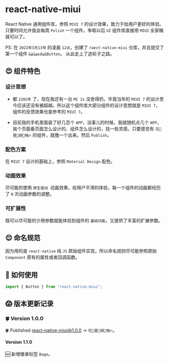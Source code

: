 # react-native-miui

React Native 通用组件库，参照 `MIUI 7` 的设计效果，致力于给用户更好的体验。只要时间允许我会每周 `Pulish` 一个组件。争取以后 `UI` 组件库直接用 `MIUI` 全家桶就可以了。

PS: 在 `2022年3月13号` 的凌晨 `12点`，创建了 `raect-native-miui` 仓库，并且提交了第一个组件 ~~`Colorful`~~`Button`。
从此走上了造轮子之路。

## 😍 组件特色

### 设计思想

- 都 `2202年` 了，现在我还有一台 `MI 2s` 没舍得扔，毕竟当年的 `MIUI 7` 的设计至今应该还没有被超越。所以这个组件库大部分组件的设计思想就是 `MIUI 7`，组件的反馈效果也是参考的 `MIUI 7`。

- 目前我的手机里面装了好几百个 `APP`，没事儿的时候，我就随机点几个 `APP`，挨个页面看页面怎么设计的、组件怎么设计的，找一些灵感。只要感觉有 `花🌹里🍐胡🐯哨🔥` 的组件，就撸一个出来。然后 `Publish`。

### 配色方案

在 `MIUI 7` 设计的基础上，参照 `Material Design` 配色。

### 动画效果

尽可能的使用 `原生驱动 `动画效果，给用户平滑的体验，每一个组件的动画都经历了 `N` 次动画参数的调整。

### 可扩展性

既可以尽可能的少用参数就能体验到组件的 `基础功能`，又提供了丰富的扩展参数。

## 😌 命名规范

因为用的是 `react-native` 纯 `JS` 原始组件实现，所以命名规则尽可能参照原始 `Component` 原有的属性或者回调函数。

## 🤔 如何使用

```javascript
import { Button } from "react-native-miui";
```

## 😱 版本更新记录

### 🍀 Version 1.0.0

🍀 Published react-native-miui@1.0.0 -> `花🌹里🍐胡🐯哨🔥`。

#### Version 1.1.0

🆕 新增徽章标签 `Bage`。

